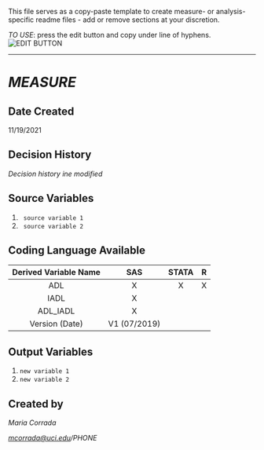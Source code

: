 
This file serves as a copy-paste template to create measure- or analysis-specific readme files - add or remove sections at your discretion.

*TO USE*: press the edit button and copy under line of hyphens.
![EDIT BUTTON](https://help.github.com/assets/images/help/repository/edit-file-edit-button.png) 

-----------------------------------------------------------------------

# *MEASURE*

## Date Created
11/19/2021

## Decision History
*Decision history ine modified*

## Source Variables
1. ` source variable 1`
1. ` source variable 2`

## Coding Language Available
| Derived Variable Name | SAS  | STATA  | R  |
| :---:   | :-: | :-: | :-: |
| ADL | X | X |X  |
| IADL | X |  |  |
| ADL_IADL | X |  |  |
| Version (Date) | V1 (07/2019) | | | 

## Output Variables
1. `new variable 1`
1. `new variable 2`

## Created by
*Maria Corrada*

*mcorrada@uci.edu/PHONE*
